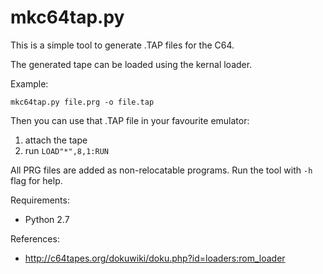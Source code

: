 mkc64tap.py
===========

This is a simple tool to generate .TAP files for the C64.

The generated tape can be loaded using the kernal loader.

Example:

    mkc64tap.py file.prg -o file.tap


Then you can use that .TAP file in your favourite emulator:

  1. attach the tape
  2. run `LOAD"*",8,1:RUN`

All PRG files are added as non-relocatable programs. Run the
tool with `-h` flag for help.

Requirements:

  - Python 2.7

References:

  - http://c64tapes.org/dokuwiki/doku.php?id=loaders:rom_loader

